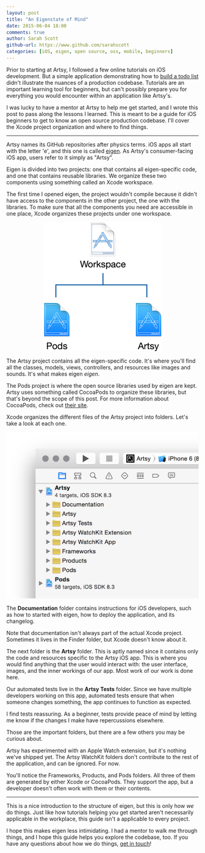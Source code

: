 ```yaml
---
layout: post
title: "An Eigenstate of Mind"
date: 2015-06-04 18:00
comments: true
author: Sarah Scott
github-url: https://www.github.com/sarahscott
categories: [iOS, eigen, open source, oss, mobile, beginners]
---
```


Prior to starting at Artsy, I followed a few online tutorials on iOS development. But a simple application demonstrating how to [build a todo list](http://www.raywenderlich.com/85578/first-core-data-app-using-swift) didn't illustrate the nuances of a production codebase. Tutorials are an important learning tool for beginners, but can't possibly prepare you for everything you would encounter within an application like Artsy's. 

I was lucky to have a mentor at Artsy to help me get started, and I wrote this post to pass along the lessons I learned. This is meant to be a guide for iOS beginners to get to know an open source production codebase. I'll cover the Xcode project organization and where to find things. 

<!-- more -->

----------------

Artsy names its GitHub repositories after physics terms. iOS apps all start with the letter 'e', and this one is called [eigen](https://github.com/artsy/eigen). As Artsy's consumer-facing iOS app, users refer to it simply as "Artsy".

Eigen is divided into two projects: one that contains all eigen-specific code, and one that contains reusable libraries. We organize these two components using something called an Xcode workspace.

The first time I opened eigen, the project wouldn't compile because it didn't have access to the components in the other project, the one with the libraries. To make sure that all the components you need are accessible in one place, Xcode organizes these projects under one workspace.

<center><img src="/images/2015-06-04-an-eigenstate-of-mind/structure.png" /></center>

The Artsy project contains all the eigen-specific code. It's where you'll find all the classes, models, views, controllers, and resources like images and sounds. It's what makes eigen *eigen*.

The Pods project is where the open source libraries used by eigen are kept. Artsy uses something called CocoaPods to organize these libraries, but that's beyond the scope of this post. For more information about CocoaPods, check out [their site](https://cocoapods.org/about).

Xcode organizes the different files of the Artsy project into folders. Let's take a look at each one. 

<center><img src="/images/2015-06-04-an-eigenstate-of-mind/folders.png" /></center>

The **Documentation** folder contains instructions for iOS developers, such as how to started with eigen, how to deploy the application, and its changelog. 

Note that documentation isn't always part of the actual Xcode project. Sometimes it lives in the Finder folder, but Xcode doesn't know about it.

The next folder is the **Artsy** folder. This is aptly named since it contains only the code and resources specific to the Artsy iOS app. This is where you would find anything that the user would interact with: the user interface, images, and the inner workings of our app. Most work of our work is done here. 

Our automated tests live in the **Artsy Tests** folder. Since we have multiple developers working on this app, automated tests ensure that when someone changes something, the app continues to function as expected.

I find tests reassuring. As a beginner, tests provide peace of mind by letting me know if the changes I make have repercussions elsewhere.

Those are the important folders, but there are a few others you may be curious about.

Artsy has experimented with an Apple Watch extension, but it's nothing we've shipped yet. The Artsy WatchKit folders don't contribute to the rest of the application, and can be ignored. For now.

You'll notice the Frameworks, Products, and Pods folders. All three of them are generated by either Xcode or CocoaPods. They support the app, but a developer doesn't often work with them or their contents.

----------------

This is a nice introduction to the structure of eigen, but this is only how _we_ do things. Just like how tutorials helping you get started aren't necessarily applicable in the workplace, this guide isn't a applicable to every project. 

I hope this makes eigen less intimidating. I had a mentor to walk me through things, and I hope this guide helps you explore the codebase, too. If you have any questions about how we do things, [get in touch](https://github.com/artsy/eigen/issues/new)!